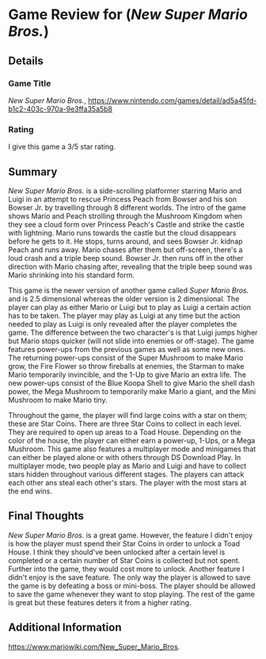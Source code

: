 # Game Review for (_New Super Mario Bros._)

## Details

### Game Title
_New Super Mario Bros._, https://www.nintendo.com/games/detail/ad5a45fd-b1c2-403c-970a-9e3ffa35a5b8

### Rating
I give this game a 3/5 star rating.

## Summary
_New Super Mario Bros._ is a side-scrolling platformer starring Mario and Luigi in an attempt to rescue Princess Peach from Bowser and his son Bowser Jr. by travelling through 8 different worlds. The intro of the game shows Mario and Peach strolling through the Mushroom Kingdom when they see a cloud form over Princess Peach's Castle and strike the castle with lightning. Mario runs towards the castle but the cloud disappears before he gets to it. He stops, turns around, and sees Bowser Jr. kidnap Peach and runs away. Mario chases after them but off-screen, there's a loud crash and a triple beep sound. Bowser Jr. then runs off in the other direction with Mario chasing after, revealing that the triple beep sound was Mario shrinking into his standard form.

This game is the newer version of another game called _Super Mario Bros._ and is 2.5 dimensional whereas the older version is 2 dimensional. The player can play as either Mario or Luigi but to play as Luigi a certain action has to be taken. The player may play as Luigi at any time but the action needed to play as Luigi is only revealed after the player completes the game. The difference between the two character's is that Luigi jumps higher but Mario stops quicker (will not slide into enemies or off-stage). The game features power-ups from the previous games as well as some new ones. The returning power-ups consist of the Super Mushroom to make Mario grow, the Fire Flower so throw fireballs at enemies, the Starman to make Mario temporarily invincible, and the 1-Up to give Mario an extra life. The new power-ups consist of the Blue Koopa Shell to give Mario the shell dash power, the Mega Mushroom to temporarily make Mario a giant, and the Mini Mushroom to make Mario tiny.

Throughout the game, the player will find large coins with a star on them; these are Star Coins. There are three Star Coins to collect in each level. They are required to open up areas to a Toad House. Depending on the color of the house, the player can either earn a power-up, 1-Ups, or a Mega Mushroom. This game also features a multiplayer mode and minigames that can either be played alone or with others through DS Download Play. In multiplayer mode, two people play as Mario and Luigi and have to collect stars hidden throughout various different stages. The players can attack each other ans steal each other's stars. The player with the most stars at the end wins.

## Final Thoughts
_New Super Mario Bros._ is a great game. However, the feature I didn't enjoy is how the player must spend their Star Coins in order to unlock a Toad House. I think they should've been unlocked after a certain level is completed or a certain number of Star Coins is collected but not spent. Further into the game, they would cost more to unlock. Another feature I didn't enjoy is the save feature. The only way the player is allowed to save the game is by defeating a boss or mini-boss. The player should be allowed to save the game whenever they want to stop playing. The rest of the game is great but these features deters it from a higher rating.

## Additional Information
https://www.mariowiki.com/New_Super_Mario_Bros.
